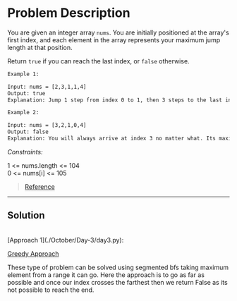 # Problem Description

You are given an integer array `nums`. You are initially positioned at the array's first index, and each element in the array represents your maximum jump length at that position.

Return `true` if you can reach the last index, or `false` otherwise.

```txt
Example 1:

Input: nums = [2,3,1,1,4]
Output: true
Explanation: Jump 1 step from index 0 to 1, then 3 steps to the last index.
```

```txt
Example 2:

Input: nums = [3,2,1,0,4]
Output: false
Explanation: You will always arrive at index 3 no matter what. Its maximum jump length is 0, which makes it impossible to reach the last index.
```

*Constraints:*

1 <= nums.length <= 104 <br>
0 <= nums[i] <= 105

>[Reference](https://leetcode.com/problems/jump-game/)

<hr>

## Solution

<br>
[Approach 1](./October/Day-3/day3.py):

[Greedy Approach]()

These type of problem can be solved using segmented bfs taking maximum element from a range it can go. Here the approach is to go as far as possible and once our index crosses the farthest then we return False as its not possible to reach the end.

